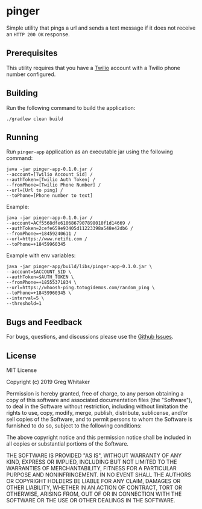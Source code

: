 # pinger

Simple utility that pings a url and sends a text message if it does not receive an `HTTP 200 OK` response.

## Prerequisites
This utility requires that you have a [Twilio](https://www.twilio.com/) account with a Twilio phone number configured.

## Building
Run the following command to build the application:

    ./gradlew clean build

## Running
Run `pinger-app` application as an executable jar using the following command:

    java -jar pinger-app-0.1.0.jar /
    --account=[Twilio Account Sid] /
    --authToken=[Twilio Auth Token] /
    --fromPhone=[Twilio Phone Number] /
    --url=[Url to ping] /
    --toPhone=[Phone number to text]
    
    
Example:

    java -jar pinger-app-0.1.0.jar /
    --account=ACf5568dfe6106867907898010f1d14669 /
    --authToken=2cefe659e93405d11223398a548e42db6 /
    --fromPhone=+18459240611 /
    --url=https://www.netifi.com /
    --toPhone=+18459960345

Example with env variables:

    java -jar pinger-app/build/libs/pinger-app-0.1.0.jar \
    --account=$ACCOUNT_SID \
    --authToken=$AUTH_TOKEN \
    --fromPhone=+18555371834 \
    --url=https://whoosh-ping.totogidemos.com/random_ping \
    --toPhone=+18459960345 \
    --interval=5 \
    --threshold=1

## Bugs and Feedback
For bugs, questions, and discussions please use the [Github Issues](https://github.com/gregwhitaker/pinger/issues).

## License
MIT License

Copyright (c) 2019 Greg Whitaker

Permission is hereby granted, free of charge, to any person obtaining a copy
of this software and associated documentation files (the "Software"), to deal
in the Software without restriction, including without limitation the rights
to use, copy, modify, merge, publish, distribute, sublicense, and/or sell
copies of the Software, and to permit persons to whom the Software is
furnished to do so, subject to the following conditions:

The above copyright notice and this permission notice shall be included in all
copies or substantial portions of the Software.

THE SOFTWARE IS PROVIDED "AS IS", WITHOUT WARRANTY OF ANY KIND, EXPRESS OR
IMPLIED, INCLUDING BUT NOT LIMITED TO THE WARRANTIES OF MERCHANTABILITY,
FITNESS FOR A PARTICULAR PURPOSE AND NONINFRINGEMENT. IN NO EVENT SHALL THE
AUTHORS OR COPYRIGHT HOLDERS BE LIABLE FOR ANY CLAIM, DAMAGES OR OTHER
LIABILITY, WHETHER IN AN ACTION OF CONTRACT, TORT OR OTHERWISE, ARISING FROM,
OUT OF OR IN CONNECTION WITH THE SOFTWARE OR THE USE OR OTHER DEALINGS IN THE
SOFTWARE.